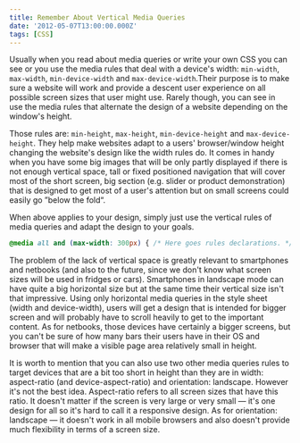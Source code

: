```yaml
---
title: Remember About Vertical Media Queries
date: '2012-05-07T13:00:00.000Z'
tags: [CSS]
---
```


Usually when you read about media queries or write your own CSS you can see or you use the media rules that deal with a device's width: `min-width`, `max-width`, `min-device-width` and `max-device-width`.Their purpose is to make sure a website will work and provide a descent user experience on all possible screen sizes that user might use. Rarely though, you can see in use the media rules that alternate the design of a website depending on the window's height.

Those rules are: `min-height`, `max-height`, `min-device-height` and `max-device-height`. They help make websites adapt to a users' browser/window height changing the website's design like the width rules do. It comes in handy when you have some big images that will be only partly displayed if there is not enough vertical space, tall or fixed positioned navigation that will cover most of the short screen, big section (e.g. slider or product demonstration) that is designed to get most of a user's attention but on small screens could easily go ”below the fold“.

When above applies to your design, simply just use the vertical rules of media queries and adapt the design to your goals.

```css
@media all and (max-width: 300px) { /* Here goes rules declarations. */ }
```

The problem of the lack of vertical space is greatly relevant to smartphones and netbooks (and also to the future, since we don't know what screen sizes will be used in fridges or cars). Smartphones in landscape mode can have quite a big horizontal size but at the same time their vertical size isn't that impressive. Using only horizontal media queries in the style sheet (width and device-width), users will get a design that is intended for bigger screen and will probably have to scroll heavily to get to the important content. As for netbooks, those devices have certainly a bigger screens, but you can't be sure of how many bars their users have in their OS and browser that will make a visible page area relatively small in height.

It is worth to mention that you can also use two other media queries rules to target devices that are a bit too short in height than they are in width: aspect-ratio (and device-aspect-ratio) and orientation: landscape. However it's not the best idea. Aspect-ratio refers to all screen sizes that have this ratio. It doesn't matter if the screen is very large or very small — it's one design for all so it's hard to call it a responsive design. As for orientation: landscape — it doesn't work in all mobile browsers and also doesn't provide much flexibility in terms of a screen size.
